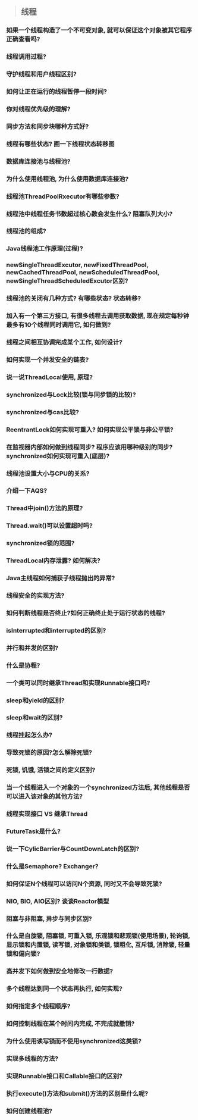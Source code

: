 > ## 线程

### 如果一个线程构造了一个不可变对象, 就可以保证这个对象被其它程序正确查看吗? 
### 线程调用过程?
### 守护线程和用户线程区别?
### 如何让正在运行的线程暂停一段时间?
### 你对线程优先级的理解?
### 同步方法和同步块哪种方式好?
### 线程有哪些状态? 画一下线程状态转移图
### 数据库连接池与线程池?
### 为什么使用线程池, 为什么使用数据库连接池?
### 线程池ThreadPoolRxecutor有哪些参数? 
### 线程池中线程任务书数超过核心数会发生什么? 阻塞队列大小? 
### 线程池的组成?
### Java线程池工作原理(过程)?
### newSingleThreadExcutor, newFixedThreadPool, newCachedThreadPool, newScheduledThreadPool, newSingleThreadScheduledExcutor区别?
### 线程池的关闭有几种方式? 有哪些状态? 状态转移?
### 加入有一个第三方接口, 有很多线程去调用获取数据, 现在规定每秒钟最多有10个线程同时调用它, 如何做到?
### 线程之间相互协调完成某个工作, 如何设计?
### 如何实现一个并发安全的链表?
### 说一说ThreadLocal使用, 原理?
### synchronized与Lock比较(锁与同步锁的比较)? 
### synchronized与cas比较?
### ReentrantLock如何实现可重入? 如何实现公平锁与非公平锁? 
### 在监视器内部如何做到线程同步? 程序应该用哪种级别的同步? synchronized如何实现可重入(底层)? 
### 线程池设置大小与CPU的关系? 
### 介绍一下AQS? 
### Thread中join()方法的原理? 
### Thread.wait()可以设置超时吗?
### synchronized锁的范围? 
### ThreadLocal内存泄露? 如何解决? 
### Java主线程如何捕获子线程抛出的异常? 
### 线程安全的实现方法?
### 如何判断线程是否终止?如何正确终止处于运行状态的线程?
### isInterrupted和interrupted的区别?
### 并行和并发的区别?
### 什么是协程?
### 一个类可以同时继承Thread和实现Runnable接口吗?
### sleep和yield的区别?
### sleep和wait的区别?
### 线程挂起怎么办?
### 导致死锁的原因?怎么解除死锁?
### 死锁, 饥饿, 活锁之间的定义区别?
### 当一个线程进入一个对象的一个synchronized方法后, 其他线程是否可以进入该对象的其他方法?
### 线程实现接口 VS 继承Thread
### FutureTask是什么?
### 说一下CylicBarrier与CountDownLatch的区别?
### 什么是Semaphore? Exchanger?
### 如何保证N个线程可以访问N个资源, 同时又不会导致死锁?
### NIO, BIO, AIO区别? 谈谈Reactor模型
### 阻塞与非阻塞, 异步与同步区别?
### 什么是自旋锁, 阻塞锁, 可重入锁, 乐观锁和悲观锁(使用场景), 轮询锁, 显示锁和内置锁, 读写锁, 对象锁和类锁, 锁粗化, 互斥锁, 消除锁, 轻量锁和偏向锁?
### 高并发下如何做到安全地修改一行数据?
### 多个线程达到同一个状态再执行, 如何实现?
### 如何指定多个线程顺序?
### 如何控制线程在某个时间内完成, 不完成就撤销?
### 为什么使用读写锁而不使用synchronized这类锁?
### 实现多线程的方法?
### 实现Runnable接口和Callable接口的区别?
### 执行execute()方法和submit()方法的区别是什么呢?
### 如何创建线程池?